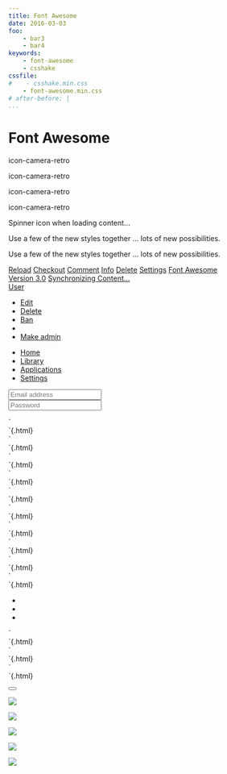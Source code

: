 ```yaml
---
title: Font Awesome
date: 2016-03-03
foo:
    - bar3
    - bar4
keywords:
    - font-awesome
    - csshake
cssfile:
#    - csshake.min.css
    - font-awesome.min.css
# after-before: |
...
```


Font Awesome
============

<p><i class="icon-camera-retro icon-large"></i> icon-camera-retro</p>
<p><i class="icon-camera-retro icon-2x"></i> icon-camera-retro</p>
<p><i class="icon-camera-retro icon-3x"></i> icon-camera-retro</p>
<p><i class="icon-camera-retro icon-4x"></i> icon-camera-retro</p>

<i class="icon-spinner icon-spin"></i> Spinner icon when loading content...

<i class="icon-quote-left icon-4x pull-left icon-muted"></i>
Use a few of the new styles together ... lots of new possibilities.

<i class="icon-flag icon-4x pull-left icon-border"></i>
Use a few of the new styles together ... lots of new possibilities.

<a class="btn" href="#">
<i class="icon-repeat"></i> Reload</a>
<a class="btn btn-success" href="#">
<i class="icon-shopping-cart icon-large"></i> Checkout</a>
<a class="btn btn-large btn-primary" href="#">
<i class="icon-comment"></i> Comment</a>
<a class="btn btn-small btn-info" href="#">
<i class="icon-info-sign"></i> Info</a>
<a class="btn btn-danger" href="#">
<i class="icon-trash icon-large"></i> Delete</a>
<a class="btn btn-small" href="#">
<i class="icon-cog"></i> Settings</a>
<a class="btn btn-large btn-danger" href="#">
<i class="icon-flag icon-2x pull-left"></i>Font Awesome<br>Version 3.0</a>
<a class="btn btn-primary" href="#">
<i class="icon-refresh icon-spin"></i> Synchronizing Content...</a>

<div class="btn-group">
<a class="btn" href="#"><i class="icon-align-left"></i></a>
<a class="btn" href="#"><i class="icon-align-center"></i></a>
<a class="btn" href="#"><i class="icon-align-right"></i></a>
<a class="btn" href="#"><i class="icon-align-justify"></i></a>
</div>

<div class="btn-group open">
<a class="btn btn-primary" href="#"><i class="icon-user"></i> User</a>
<a class="btn btn-primary dropdown-toggle" data-toggle="dropdown" href="#"><span class="icon-caret-down"></span></a>
<ul class="dropdown-menu">
<li><a href="#"><i class="icon-pencil"></i> Edit</a></li>
<li><a href="#"><i class="icon-trash"></i> Delete</a></li>
<li><a href="#"><i class="icon-ban-circle"></i> Ban</a></li>
<li class="divider"></li>
<li><a href="#"><i class="i"></i> Make admin</a></li>
</ul>
</div>

<ul class="nav nav-list">
<li class="active"><a href="#"><i class="icon-home"></i> Home</a></li>
<li><a href="#"><i class="icon-book"></i> Library</a></li>
<li><a href="#"><i class="icon-pencil"></i> Applications</a></li>
<li><a href="#"><i class="icon-cogs"></i> Settings</a></li>
</ul>

<form>
<div class="input-prepend">
<span class="add-on"><i class="icon-envelope"></i></span>
<input class="span2" type="text" placeholder="Email address">
</div>
<div class="input-prepend">
<span class="add-on"><i class="icon-key"></i></span>
<input class="span2" type="password" placeholder="Password">
</div>
</form>

<div class="shake">`<div class="shake"></div>`{.html}</div>

<div class="shake-hard">`<div class="shake-hard"></div>`{.html}</div>

<div class="shake-slow">`<div class="shake-slow"></div>`{.html}</div>

<div class="shake-little">`<div class="shake-little"></div>`{.html}</div>

<div class="shake-horizontal">`<div class="shake-horizontal"></div>`{.html}</div>

<div class="shake-vertical">`<div class="shake-vertical"></div>`{.html}</div>

<div class="shake-rotate">`<div class="shake-rotate"></div>`{.html}</div>

<div class="shake-opacity">`<div class="shake-opacity"></div>`{.html}</div>

<div class="shake-crazy">`<div class="shake-crazy"></div>`{.html}</div>

<div class="shake-chunk">`<div class="shake-chunk"></div>`{.html}</div>

<ul class="shake-trigger">
<li class="shake-slow"></li>
<li class="shake-hard"></li>
<li class="shake"></li>
</ul>

<div class="shake-slow shake-constant">`<div class="shake-slow shake-constant"></div>`{.html}</div>

<div class="shake-slow shake-constant shake-constant--hover">`<div class="shake-slow shake-constant shake-constant--hover"></div>`{.html}</div>

<div class="shake-crazy shake-freeze">`<div class="shake-crazy shake-freeze"></div>`{.html}</div>

<button class='fa fa-plus icon-plus btn btn-xs btn-default' id="disqus"></button>

<!--
<iframe id="embed_dom" name="embed_dom" frameborder="0" style="border:1px solid #000;display:block;width:430px; height:320px;" src="https://www.processon.com/embed/56ea518ae4b064f66b7e3e4b"></iframe>
-->

![](https://farm5.staticflickr.com/4094/4859138371_9713d4396e_b.jpg)

![](https://farm6.staticflickr.com/5531/9638435181_7e3e44c2b8_b.jpg)

![](https://farm5.staticflickr.com/4078/5441060528_31db7838ba_b.jpg)

![](https://farm9.staticflickr.com/8200/8248153196_7a7664e147_b.jpg)

![](https://farm4.staticflickr.com/3059/2835191823_e3636abb34_b.jpg)
